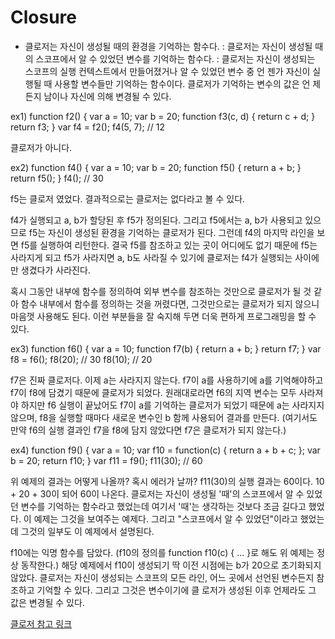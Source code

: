# Closure

- 클로저는 자신이 생성될 때의 환경을 기억하는 함수다.
 : 클로저는 자신이 생성될 때의 스코프에서 알 수 있었던 변수를 기억하는 함수다.
  : 클로저는 자신이 생성되는 스코프의 실행 컨텍스트에서 만들어졌거나 알 수 있었던 변수 중 언 젠가 자신이 실행될 때 사용할 변수들만 기억하는 함수이다. 클로저가 기억하는 변수의 값은 언 제든지 남이나 자신에 의해 변경될 수 있다.

 ex1)
   function f2() {
    var a = 10;
    var b = 20;
    function f3(c, d) {
      return c + d;
    }
    return f3;
  }
  var f4 = f2();
  f4(5, 7);
  // 12

클로저가 아니다.

 ex2)
   function f4() {
     var a = 10;
     var b = 20;
     function f5() {
       return a + b;
     }
     return f5();
   }
   f4();
   // 30

 f5는 클로저 였었다. 결과적으로는 클로저는 없다라고 볼 수 있다.

 f4가 실행되고 a, b가 할당된 후 f5가 정의된다. 그리고 f5에서는 a, b가 사용되고 있으므로 f5는 자신이 생성된 환경을 기억하는 클로저가 된다. 그런데 f4의 마지막 라인을 보면 f5를 실행하여 리턴한다. 결국 f5를 참조하고 있는 곳이 어디에도 없기 때문에 f5는 사라지게 되고 f5가 사라지면 a, b도 사라질 수 있기에 클로저는 f4가 실행되는 사이에만 생겼다가 사라진다.

 혹시 그동안 내부에 함수를 정의하여 외부 변수를 참조하는 것만으로 클로저가 될 것 같아 함수 내부에서 함수를 정의하는 것을 꺼렸다면, 그것만으로는 클로저가 되지 않으니 마음껏 사용해도 된다. 이런 부분들을 잘 숙지해 두면 더욱 편하게 프로그래밍을 할 수 있다.

 ex3)
   function f6() {
    var a = 10;
    function f7(b) {
      return a + b;
    }
    return f7;
  }
  var f8 = f6();
  f8(20);
  // 30
  f8(10);
  // 20

 f7은 진짜 클로저다. 이제 a는 사라지지 않는다. f7이 a를 사용하기에 a를 기억해야하고 f7이 f8에 담겼기 때문에 클로저가 되었다. 원래대로라면 f6의 지역 변수는 모두 사라져야 하지만 f6 실행이 끝났어도 f7이 a를 기억하는 클로저가 되었기 때문에 a는 사라지지 않으며, f8을 실행할 때마다 새로운 변수인 b 함께 사용되어 결과를 만든다. (여기서도 만약 f6의 실행 결과인 f7을 f8에 담지 않았다면 f7은 클로저가 되지 않는다.)

 ex4)
   function f9() {
     var a = 10;
     var f10 = function(c) {
       return a + b + c;
     };
     var b = 20;
     return f10;
   }
   var f11 = f9();
   f11(30);
   // 60

 위 예제의 결과는 어떻게 나올까? 혹시 에러가 날까? f11(30)의 실행 결과는 60이다. 10 + 20 + 30이 되어 60이 나온다. 클로저는 자신이 생성될 '때'의 스코프에서 알 수 있었던 변수를 기억하는 함수라고 했었는데 여기서 '때'는 생각하는 것보다 조금 길다고 했었다. 이 예제는 그것을 보여주는 예제다. 그리고 "스코프에서 알 수 있었던"이라고 했었는데 그것의 일부도 이 예제에서 설명된다.

 f10에는 익명 함수를 담았다. (f10의 정의를 function f10(c) { ... }로 해도 위 예제는 정상 동작한다.) 해당 예제에서 f10이 생성되기 딱 이전 시점에는 b가 20으로 초기화되지 않았다. 클로저는 자신이 생성되는 스코프의 모든 라인, 어느 곳에서 선언된 변수든지 참조하고 기억할 수 있다. 그리고 그것은 변수이기에 클 로저가 생성된 이후 언제라도 그 값은 변경될 수 있다.

[클로저 참고 링크](https://github.com/indongyoo/functional-javascript/wiki/1.4-%ED%95%A8%EC%88%98%ED%98%95-%EC%9E%90%EB%B0%94%EC%8A%A4%ED%81%AC%EB%A6%BD%ED%8A%B8%EB%A5%BC-%EC%9C%84%ED%95%9C-%EA%B8%B0%EC%B4%88)
